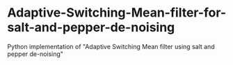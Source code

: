 # Adaptive-Switching-Mean-filter-for-salt-and-pepper-de-noising
Python implementation of "Adaptive Switching Mean filter using salt and pepper de-noising"

